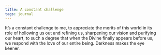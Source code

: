 ```yaml
---
title: A constant challenge
tags: journal
---
```


It’s a constant challenge to me, to appreciate the merits of this world in its
role of hollowing us out and refining us, sharpening our vision and purifying
our heart, to such a degree that when the Divine finally appears before us, we
respond with the love of our entire being. Darkness makes the eye keener.

